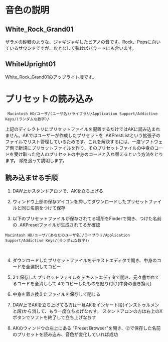 # 音色の説明

## White_Rock_Grand01

ザラメの砂糖のような、ジャギジャギしたピアノの音です。Rock、Popsに向いているサウンドですが、おとなしく弾けばバラードにも合います。

## WhiteUpright01

White_Rock_Grand01のアップライト版です。

# プリセットの読み込み

```
 Macintosh HD/ユーザ/(ユーザ名)/ライブラリ/Application Support/Addictive Keys/(ランダムな数字)/
 ```

上記のディレクトリにプリセットファイルを配置するだけではAKに読み込まれません。AKではユーザーが作成したプリセットを .AKPrestListという拡張子のファイルでリスト管理しているためです。これを解決するには、一度ソフトウェア側で新規にプリセットファイルを作り、そのプリセットファイルの中身のコードを受け取った他人のプリセットの中身のコードと入れ替えるという方法をとります。
順を追って説明します。

## 読み込ませる手順

1. DAW上かスタンドアロンで、AKを立ち上げる
    <br>

2. ウィンドウ上部の保存アイコンを押してダウンロードしたプリセットファイルと同じ名前をつけて保存
    <br>

3. 以下のプリセットファイルが保存されてる場所をFinderで開き、つけた名前の .AKPresetファイルが生成されてるか確認
    
```
Macintosh HD/ユーザ/(あなたのユーザ名)/ライブラリ/Application Support/Addictive Keys/(ランダムな数字)/
```
<br>

4. ダウンロードしたプリセットファイルをテキストエディタで開き、中身のコードを全選択してコピー
    <br>

5. 2で保存したプリセットファイルをテキストエディタで開き、元々書かれてるコードを全消しして 4でコピーしたものを貼り付け(中身の置き換え)
    <br>

6. 中身を置き換えたファイルを保存して閉じる
   <br>

7. DAW上でAKを立ち上げてる方は一旦AKをインサート段(インストゥルメンと段)から消して、もう一度立ちあげなおす。
スタンドアロンの方は右上のXボタンでソフトを終了して立ち上げなおす
    <br>

8. AKのウィンドウの左上にある "Preset Browser"を開き、⓶で保存した名前のプリセットを読み込み、音色が変化していれば成功
    <br>
